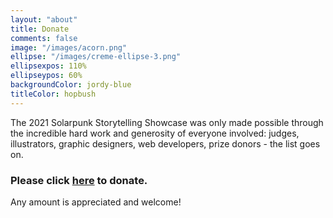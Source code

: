 ```yaml
---
layout: "about"
title: Donate
comments: false
image: "/images/acorn.png"
ellipse: "/images/creme-ellipse-3.png"
ellipsexpos: 110% 
ellipseypos: 60%
backgroundColor: jordy-blue
titleColor: hopbush
---
```


The 2021 Solarpunk Storytelling Showcase was only made possible through the incredible hard work and generosity of everyone involved: judges, illustrators, graphic designers, web developers, prize donors - the list goes on.


### Please click [here](https://www.justgiving.com/crowdfunding/solarpunk-storytelling-showcase?utm_term=KRE6nnM3b) to donate.
Any amount is appreciated and welcome!
